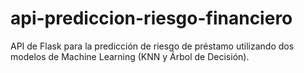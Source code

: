 # api-prediccion-riesgo-financiero
API de Flask para la predicción de riesgo de préstamo utilizando dos modelos de Machine Learning (KNN y Árbol de Decisión).

